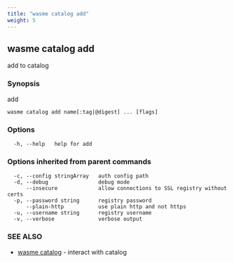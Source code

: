 ```yaml
---
title: "wasme catalog add"
weight: 5
---
```

## wasme catalog add

add to catalog

### Synopsis

add


```
wasme catalog add name[:tag|@digest] ... [flags]
```

### Options

```
  -h, --help   help for add
```

### Options inherited from parent commands

```
  -c, --config stringArray   auth config path
  -d, --debug                debug mode
      --insecure             allow connections to SSL registry without certs
  -p, --password string      registry password
      --plain-http           use plain http and not https
  -u, --username string      registry username
  -v, --verbose              verbose output
```

### SEE ALSO

* [wasme catalog](../wasme_catalog)	 - interact with catalog

